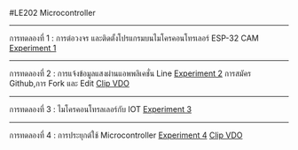 #LE202 Microcontroller
****

การทดลองที่ 1 : การต่อวงจร และติดตั้งโปรแกรมบนไมโครคอนโทรเลอร์  ESP-32 CAM
[Experiment 1]( https://drive.google.com/open?id=13gRf-4oNVsqvHhGQEoTHoIfOuO-efqom)
****

การทดลองที่ 2 : การแจ้งข้อมูลแสงผ่านแอพพลิเคชั่น Line
[Experiment 2]( https://drive.google.com/open?id=15zx6nS4aEQJ2b0_-TxBaVEivAtfLkpzj)
การสมัคร Github,การ Fork และ Edit
[Clip VDO]( https://youtu.be/pQ7ce1bizC4)
****

การทดลองที่ 3 : ไมโครคอนโทรลเลอร์กับ IOT
[Experiment 3]( https://drive.google.com/open?id=1J1nNuH99XeyR5uv9hN-uhA3mDNUlylSc)
****

การทดลองที่ 4 : การประยุกต์ใช้ Microcontroller
[Experiment 4]( https://drive.google.com/open?id=14vfehM9s24S6LswOfGQwhnoj0NPzUvxK)
[Clip VDO]( https://youtu.be/bAzo9Q8mO7Y)
